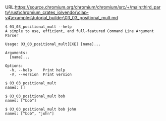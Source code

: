 URL:https://source.chromium.org/chromium/chromium/src/+/main:third_party\rust\chromium_crates_io\vendor\clap-v4\examples\tutorial_builder\03_03_positional_mult.md
```console
$ 03_03_positional_mult --help
A simple to use, efficient, and full-featured Command Line Argument Parser

Usage: 03_03_positional_mult[EXE] [name]...

Arguments:
  [name]...  

Options:
  -h, --help     Print help
  -V, --version  Print version

$ 03_03_positional_mult
names: []

$ 03_03_positional_mult bob
names: ["bob"]

$ 03_03_positional_mult bob john
names: ["bob", "john"]

```
